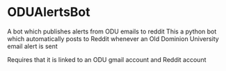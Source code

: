 # ODUAlertsBot
A bot which publishes alerts from ODU emails to reddit
This a python bot which automatically posts to Reddit whenever an Old Dominion University email alert is sent

Requires that it is linked to an ODU gmail account and Reddit account
